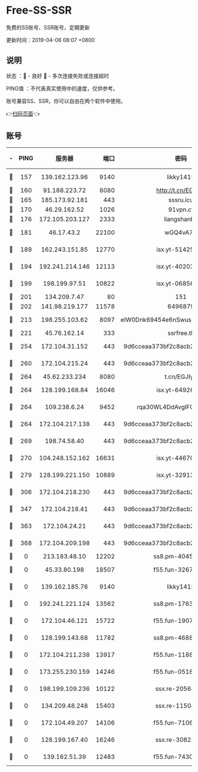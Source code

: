 # Free-SS-SSR

免费的SS账号、SSR账号，定期更新

更新时间：2019-04-06 08:07 +0800

## 说明

状态     ：🙂 - 良好 🙁 - 多次连接失败或连接超时

PING值   ：不代表真实使用中的速度，仅供参考。

账号兼容SS、SSR，你可以自由在两个软件中使用。

👉[扫码页面](https://liesauer.github.io/Free-SS-SSR/)👈

## 账号

|-|PING|服务器|端口|密码|加密方式|区域|
|:----:|:----:|:-----:|-----:|:----:|:----:|:----:|
|🙂|157|139.162.123.96|9140|likky1415|aes-256-cfb|JP|
|🙂|160|91.188.223.72|8080|http://t.cn/EGJIyrl|rc4-md5|RU|
|🙂|165|185.173.92.181|443|sssru.icu|rc4-md5|RU|
|🙂|170|46.29.162.52|1026|91vpn.cf|rc4-md5|RU|
|🙂|176|172.105.203.127|2333|liangshanbo|chacha20|JP|
|🙂|181|46.17.43.2|22100|wGQ4vA7D|aes-256-gcm|RU|
|🙂|189|162.243.151.85|12770|isx.yt-51425905|aes-256-cfb|US|
|🙂|194|192.241.214.146|12113|isx.yt-40203662|aes-256-cfb|US|
|🙂|199|198.199.97.51|10822|isx.yt-06856161|aes-256-cfb|US|
|🙂|201|134.209.7.47|80|151|chacha20|US|
|🙂|202|141.98.219.177|11578|6496879|chacha20|US|
|🙂|213|198.255.103.62|8097|eIW0Dnk69454e6nSwuspv9DmS201tQ0D|aes-256-cfb|US|
|🙂|221|45.76.162.14|333|ssrfree.tk|rc4|SG|
|🙂|254|172.104.31.152|443|9d6cceaa373bf2c8acb22e60b6a58be6|aes-256-cfb|US|
|🙂|260|172.104.215.24|443|9d6cceaa373bf2c8acb22e60b6a58be6|aes-256-cfb|US|
|🙂|264|45.62.233.234|8080|t.cn/EGJIyrl|rc4-md5|CA|
|🙂|264|128.199.168.84|16046|isx.yt-64926766|aes-256-cfb|SG|
|🙂|264|109.238.6.24|9452|rqa30WL4DdAvgIFG6Fs3znzTa|aes-256-cfb|FR|
|🙂|264|172.104.217.138|443|9d6cceaa373bf2c8acb22e60b6a58be6|aes-256-cfb|US|
|🙂|269|198.74.58.40|443|9d6cceaa373bf2c8acb22e60b6a58be6|aes-256-cfb|US|
|🙂|270|104.248.152.162|16631|isx.yt-44670176|aes-256-cfb|SG|
|🙂|279|128.199.221.150|10889|isx.yt-32913473|aes-256-cfb|SG|
|🙂|306|172.104.218.230|443|9d6cceaa373bf2c8acb22e60b6a58be6|aes-256-cfb|US|
|🙂|347|172.104.218.41|443|9d6cceaa373bf2c8acb22e60b6a58be6|aes-256-cfb|US|
|🙂|363|172.104.24.21|443|9d6cceaa373bf2c8acb22e60b6a58be6|aes-256-cfb|US|
|🙂|368|172.104.209.198|443|9d6cceaa373bf2c8acb22e60b6a58be6|aes-256-cfb|US|
|🙁|0|213.183.48.10|12202|ss8.pm-40455231|rc4-md5|RU|
|🙁|0|45.33.80.198|18507|f55.fun-32675560|aes-256-cfb|US|
|🙁|0|139.162.185.76|9140|likky1415|aes-256-cfb|DE|
|🙁|0|192.241.221.124|13562|ss8.pm-17637421|aes-256-cfb|US|
|🙁|0|172.104.46.121|15722|f55.fun-19071189|aes-256-cfb|SG|
|🙁|0|128.199.143.68|11782|ss8.pm-46888146|aes-256-cfb|SG|
|🙁|0|172.104.211.238|13917|f55.fun-11889830|aes-256-cfb|US|
|🙁|0|173.255.230.159|14246|f55.fun-05182149|aes-256-cfb|US|
|🙁|0|198.199.109.236|10122|ssx.re-20568805|aes-256-cfb|US|
|🙁|0|134.209.48.248|15403|ssx.re-11504634|aes-256-cfb|US|
|🙁|0|172.104.49.207|14106|f55.fun-71064831|aes-256-cfb|SG|
|🙁|0|128.199.167.40|16246|ssx.re-30823019|aes-256-cfb|SG|
|🙁|0|139.162.51.39|12483|f55.fun-74303824|aes-256-cfb|SG|
